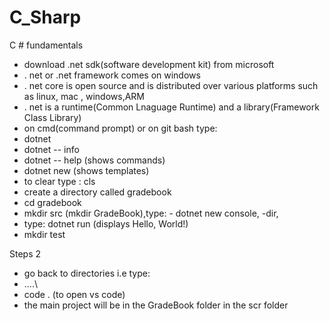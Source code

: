 # C_Sharp
C # fundamentals
- download .net sdk(software development kit) from microsoft
- . net or .net framework comes on windows
- . net core is open source and is distributed over various platforms such as linux, mac , windows,ARM
- . net is a runtime(Common Lnaguage Runtime) and a library(Framework Class Library)
- on cmd(command prompt) or on git bash type:
- dotnet
- dotnet -- info
- dotnet -- help (shows commands)
- dotnet new (shows templates)
- to clear type : cls
- create a directory called gradebook
- cd gradebook
-  mkdir src (mkdir GradeBook),type: - dotnet new console, -dir,     
-  type: dotnet run (displays Hello, World!)
-  mkdir test

Steps 2
- go back to directories i.e type:
- ..\..\
- code . (to open vs code)
- the main project will be in the GradeBook folder in the scr folder
